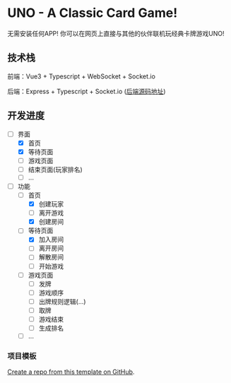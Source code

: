 # UNO - A Classic Card Game!

无需安装任何APP! 你可以在网页上直接与其他的伙伴联机玩经典卡牌游戏UNO!

## 技术栈

前端：Vue3 + Typescript + WebSocket + Socket.io

后端：Express + Typescript + Socket.io ([后端源码地址](https://github.com/Merlin218/UNO-server))

## 开发进度

- [ ] 界面
  - [x] 首页
  - [x] 等待页面
  - [ ] 游戏页面
  - [ ] 结束页面(玩家排名)
  - [ ] ...
- [ ] 功能
  - [ ] 首页
    - [x] 创建玩家
    - [ ] 离开游戏
    - [x] 创建房间
  - [ ] 等待页面
    - [x] 加入房间
    - [ ] 离开房间
    - [ ] 解散房间
    - [ ] 开始游戏
  - [ ] 游戏页面
    - [ ] 发牌
    - [ ] 游戏顺序
    - [ ] 出牌规则逻辑(...)
    - [ ] 取牌
    - [ ] 游戏结束
    - [ ] 生成排名
  - [ ] ... 

### 项目模板

[Create a repo from this template on GitHub](https://github.com/antfu/vitesse-lite/generate).

